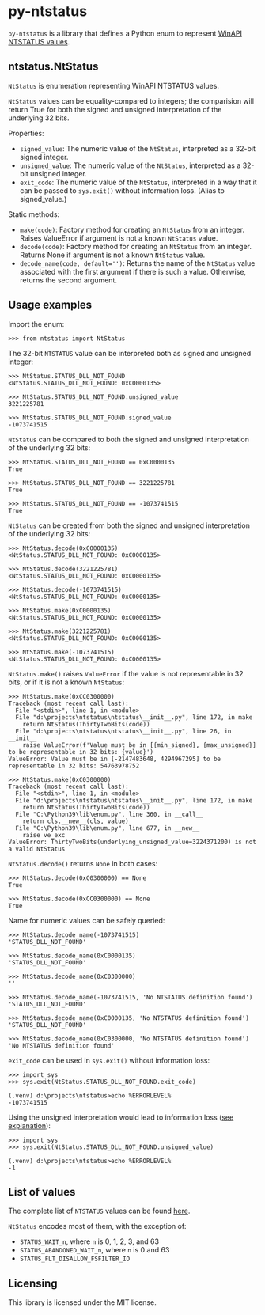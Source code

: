 # py-ntstatus

`py-ntstatus` is a library that defines a Python enum to represent [WinAPI NTSTATUS values](https://learn.microsoft.com/en-us/windows-hardware/drivers/kernel/using-ntstatus-values).

## ntstatus.NtStatus

`NtStatus` is enumeration representing WinAPI NTSTATUS values.

`NtStatus` values can be equality-compared to integers; the comparision will return True for both the signed and unsigned interpretation of the underlying 32 bits.

Properties:
- `signed_value`: The numeric value of the `NtStatus`, interpreted as a 32-bit signed integer.
- `unsigned_value`: The numeric value of the `NtStatus`, interpreted as a 32-bit unsigned integer.
- `exit_code`: The numeric value of the `NtStatus`, interpreted in a way that it can be passed to `sys.exit()` without information loss. (Alias to signed_value.)

Static methods:
- `make(code)`: Factory method for creating an `NtStatus` from an integer. Raises ValueError if argument is not a known `NtStatus` value.
- `decode(code)`: Factory method for creating an `NtStatus` from an integer. Returns None if argument is not a known `NtStatus` value.
- `decode_name(code, default='')`: Returns the name of the `NtStatus` value associated with the first argument if there is such a value. Otherwise, returns the second argument.

## Usage examples

Import the enum:

```
>>> from ntstatus import NtStatus
```

The 32-bit `NTSTATUS` value can be interpreted both as signed and unsigned integer:

```
>>> NtStatus.STATUS_DLL_NOT_FOUND
<NtStatus.STATUS_DLL_NOT_FOUND: 0xC0000135>

>>> NtStatus.STATUS_DLL_NOT_FOUND.unsigned_value
3221225781

>>> NtStatus.STATUS_DLL_NOT_FOUND.signed_value
-1073741515
```

`NtStatus` can be compared to both the signed and unsigned interpretation of the underlying 32 bits:

```
>>> NtStatus.STATUS_DLL_NOT_FOUND == 0xC0000135
True

>>> NtStatus.STATUS_DLL_NOT_FOUND == 3221225781
True

>>> NtStatus.STATUS_DLL_NOT_FOUND == -1073741515
True
```

`NtStatus` can be created from both the signed and unsigned interpretation of the underlying 32 bits:

```
>>> NtStatus.decode(0xC0000135)
<NtStatus.STATUS_DLL_NOT_FOUND: 0xC0000135>

>>> NtStatus.decode(3221225781)
<NtStatus.STATUS_DLL_NOT_FOUND: 0xC0000135>

>>> NtStatus.decode(-1073741515)
<NtStatus.STATUS_DLL_NOT_FOUND: 0xC0000135>

>>> NtStatus.make(0xC0000135)
<NtStatus.STATUS_DLL_NOT_FOUND: 0xC0000135>

>>> NtStatus.make(3221225781)
<NtStatus.STATUS_DLL_NOT_FOUND: 0xC0000135>

>>> NtStatus.make(-1073741515)
<NtStatus.STATUS_DLL_NOT_FOUND: 0xC0000135>
```

`NtStatus.make()` raises `ValueError` if the value is not representable in 32 bits, or if it is not a known `NtStatus`:

```
>>> NtStatus.make(0xCC0300000)
Traceback (most recent call last):
  File "<stdin>", line 1, in <module>
  File "d:\projects\ntstatus\ntstatus\__init__.py", line 172, in make
    return NtStatus(ThirtyTwoBits(code))
  File "d:\projects\ntstatus\ntstatus\__init__.py", line 26, in __init__
    raise ValueError(f'Value must be in [{min_signed}, {max_unsigned}] to be representable in 32 bits: {value}')
ValueError: Value must be in [-2147483648, 4294967295] to be representable in 32 bits: 54763978752

>>> NtStatus.make(0xC0300000)
Traceback (most recent call last):
  File "<stdin>", line 1, in <module>
  File "d:\projects\ntstatus\ntstatus\__init__.py", line 172, in make
    return NtStatus(ThirtyTwoBits(code))
  File "C:\Python39\lib\enum.py", line 360, in __call__
    return cls.__new__(cls, value)
  File "C:\Python39\lib\enum.py", line 677, in __new__
    raise ve_exc
ValueError: ThirtyTwoBits(underlying_unsigned_value=3224371200) is not a valid NtStatus
```

`NtStatus.decode()` returns `None` in both cases:

```
>>> NtStatus.decode(0xC0300000) == None
True

>>> NtStatus.decode(0xCC0300000) == None
True
```

Name for numeric values can be safely queried:

```
>>> NtStatus.decode_name(-1073741515)
'STATUS_DLL_NOT_FOUND'

>>> NtStatus.decode_name(0xC0000135)
'STATUS_DLL_NOT_FOUND'

>>> NtStatus.decode_name(0xC0300000)
''

>>> NtStatus.decode_name(-1073741515, 'No NTSTATUS definition found')
'STATUS_DLL_NOT_FOUND'

>>> NtStatus.decode_name(0xC0000135, 'No NTSTATUS definition found')
'STATUS_DLL_NOT_FOUND'

>>> NtStatus.decode_name(0xC0300000, 'No NTSTATUS definition found')
'No NTSTATUS definition found'
```

`exit_code` can be used in `sys.exit()` without information loss:
```
>>> import sys
>>> sys.exit(NtStatus.STATUS_DLL_NOT_FOUND.exit_code)

(.venv) d:\projects\ntstatus>echo %ERRORLEVEL%
-1073741515
```

Using the unsigned interpretation would lead to information loss ([see explanation](https://stackoverflow.com/a/63387879)):

```
>>> import sys
>>> sys.exit(NtStatus.STATUS_DLL_NOT_FOUND.unsigned_value)

(.venv) d:\projects\ntstatus>echo %ERRORLEVEL%
-1
```

## List of values

The complete list of `NTSTATUS` values can be found [here](https://learn.microsoft.com/en-us/openspecs/windows_protocols/ms-erref/596a1078-e883-4972-9bbc-49e60bebca55
).

`NtStatus` encodes most of them, with the exception of:

- `STATUS_WAIT_n`, where `n` is 0, 1, 2, 3, and 63
- `STATUS_ABANDONED_WAIT_n`, where `n` is 0 and 63
- `STATUS_FLT_DISALLOW_FSFILTER_IO`

## Licensing

This library is licensed under the MIT license.

